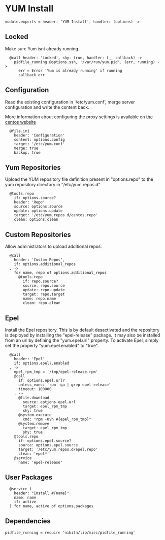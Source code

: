 
# YUM Install

    module.exports = header: 'YUM Install', handler: (options) ->

## Locked

Make sure Yum isnt already running.

      @call header: 'Locked', shy: true, handler: (_, callback) ->
        pidfile_running @options.ssh, '/var/run/yum.pid', (err, running) ->
          err = Error 'Yum is already running' if running
          callback err

## Configuration

Read the existing configuration in '/etc/yum.conf', 
merge server configuration and write the content back.

More information about configuring the proxy settings 
is available on [the centos website](http://www.centos.org/docs/5/html/yum/sn-yum-proxy-server.html)

      @file.ini
        header: 'Configuration'
        content: options.config
        target: '/etc/yum.conf'
        merge: true
        backup: true

## Yum Repositories

Upload the YUM repository file definition present in 
"options.repo" to the yum repository directory 
in "/etc/yum.repos.d"

      @tools.repo
        if: options.source?
        header: 'Repo'
        source: options.source
        update: options.update
        target: '/etc/yum.repos.d/centos.repo'
        clean: options.clean

## Custom Repositories

Allow administrators to upload additional repos.

      @call
        header: 'Custom Repos',
        if: options.additional_repos
      , ->
        for name, repo of options.additional_repos
          @tools.repo
            if: repo.source?
            source: repo.source
            update: repo.update
            target: repo.target
            name: repo.name
            clean: repo.clean

## Epel

Install the Epel repository. This is by default desactivated and the repository 
is deployed by installing the "epel-release" package. It may also be installed 
from an url by defining the "yum.epel.url" property. To activate Epel, simply 
set the property "yum.epel.enabled" to "true".

      @call
        header: 'Epel'
        if: options.epel?.enabled
      , ->
        epel_rpm_tmp = '/tmp/epel-release.rpm'
        @call
          if: options.epel.url?
          unless_exec: 'rpm -qa | grep epel-release'
          timeout: 100000
        , ->
          @file.download
            source: options.epel.url
            target: epel_rpm_tmp
            shy: true
          @system.execute
            cmd: "rpm -Uvh #{epel_rpm_tmp}" 
          @system.remove
            target: epel_rpm_tmp
            shy: true
        @tools.repo
          if: options.epel.source?
          source: options.epel.source
          target: '/etc/yum.repos.d/epel.repo'
          clean: 'epel*'
        @service
          name: 'epel-release'

## User Packages

      @service (
        header: "Install #{name}"
        name: name
        if: active
      ) for name, active of options.packages

## Dependencies

    pidfile_running = require 'nikita/lib/misc/pidfile_running'

